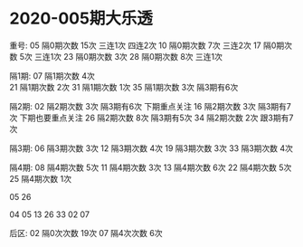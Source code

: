 # 2020-005期大乐透

重号:
05  隔0期次数   15次 三连1次 四连2次
10  隔0期次数   7次  三连2次
17  隔0期次数   5次  三连1次
23  隔0期次数   3次 
28  隔0期次数   8次  三连1次

隔1期:
07  隔1期次数   4次   
21  隔1期次数   2次
31  隔1期次数   1次
35  隔1期次数   3次  隔3期有6次

隔2期:
02  隔2期次数   3次  隔3期有6次 下期重点关注
16  隔2期次数   3次  隔3期有7次 下期也要重点关注
26  隔2期次数   8次  隔3期有5次
34  隔2期次数   2次  跟3期有7次

隔3期:
06  隔3期次数   3次
12  隔3期次数   4次
19  隔3期次数   3次
33  隔3期次数   4次


隔4期:
08  隔4期次数   5次
11  隔4期次数   3次
13  隔4期次数   6次
22  隔4期次数   5次
25  隔4期次数   1次
 
05 26

04 05 13 26 33  02 07


后区:
02 隔0次次数    19次
07 隔4次次数    6次

